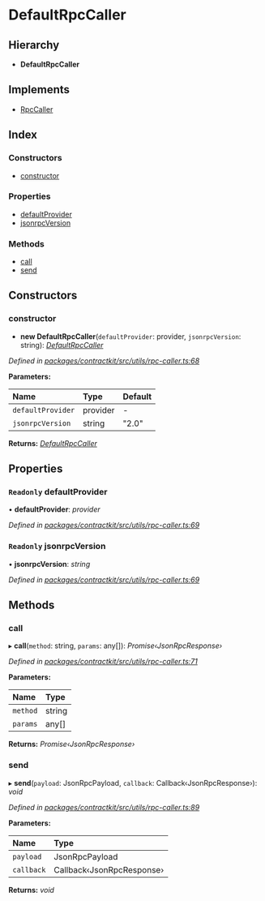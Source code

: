 # DefaultRpcCaller

## Hierarchy

* **DefaultRpcCaller**

## Implements

* [RpcCaller](../interfaces/_utils_rpc_caller_.rpccaller.md)

## Index

### Constructors

* [constructor](_utils_rpc_caller_.defaultrpccaller.md#constructor)

### Properties

* [defaultProvider](_utils_rpc_caller_.defaultrpccaller.md#readonly-defaultprovider)
* [jsonrpcVersion](_utils_rpc_caller_.defaultrpccaller.md#readonly-jsonrpcversion)

### Methods

* [call](_utils_rpc_caller_.defaultrpccaller.md#call)
* [send](_utils_rpc_caller_.defaultrpccaller.md#send)

## Constructors

### constructor

+ **new DefaultRpcCaller**\(`defaultProvider`: provider, `jsonrpcVersion`: string\): [_DefaultRpcCaller_](_utils_rpc_caller_.defaultrpccaller.md)

_Defined in_ [_packages/contractkit/src/utils/rpc-caller.ts:68_](https://github.com/celo-org/celo-monorepo/blob/master/packages/contractkit/src/utils/rpc-caller.ts#L68)

**Parameters:**

| Name | Type | Default |
| :--- | :--- | :--- |
| `defaultProvider` | provider | - |
| `jsonrpcVersion` | string | "2.0" |

**Returns:** [_DefaultRpcCaller_](_utils_rpc_caller_.defaultrpccaller.md)

## Properties

### `Readonly` defaultProvider

• **defaultProvider**: _provider_

_Defined in_ [_packages/contractkit/src/utils/rpc-caller.ts:69_](https://github.com/celo-org/celo-monorepo/blob/master/packages/contractkit/src/utils/rpc-caller.ts#L69)

### `Readonly` jsonrpcVersion

• **jsonrpcVersion**: _string_

_Defined in_ [_packages/contractkit/src/utils/rpc-caller.ts:69_](https://github.com/celo-org/celo-monorepo/blob/master/packages/contractkit/src/utils/rpc-caller.ts#L69)

## Methods

### call

▸ **call**\(`method`: string, `params`: any\[\]\): _Promise‹JsonRpcResponse›_

_Defined in_ [_packages/contractkit/src/utils/rpc-caller.ts:71_](https://github.com/celo-org/celo-monorepo/blob/master/packages/contractkit/src/utils/rpc-caller.ts#L71)

**Parameters:**

| Name | Type |
| :--- | :--- |
| `method` | string |
| `params` | any\[\] |

**Returns:** _Promise‹JsonRpcResponse›_

### send

▸ **send**\(`payload`: JsonRpcPayload, `callback`: Callback‹JsonRpcResponse›\): _void_

_Defined in_ [_packages/contractkit/src/utils/rpc-caller.ts:89_](https://github.com/celo-org/celo-monorepo/blob/master/packages/contractkit/src/utils/rpc-caller.ts#L89)

**Parameters:**

| Name | Type |
| :--- | :--- |
| `payload` | JsonRpcPayload |
| `callback` | Callback‹JsonRpcResponse› |

**Returns:** _void_

